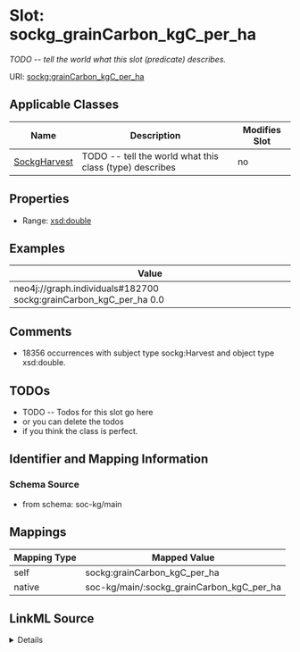 

# Slot: sockg_grainCarbon_kgC_per_ha


_TODO -- tell the world what this slot (predicate) describes._





URI: [sockg:grainCarbon_kgC_per_ha](http://www.semanticweb.org/sockg/ontologies/2024/0/soil-carbon-ontology/grainCarbon_kgC_per_ha)



<!-- no inheritance hierarchy -->





## Applicable Classes

| Name | Description | Modifies Slot |
| --- | --- | --- |
| [SockgHarvest](../classes/SockgHarvest.md) | TODO -- tell the world what this class (type) describes |  no  |







## Properties

* Range: [xsd:double](http://www.w3.org/2001/XMLSchema#double)






## Examples

| Value |
| --- |
| neo4j://graph.individuals#182700 sockg:grainCarbon_kgC_per_ha 0.0 |

## Comments

* 18356 occurrences with subject type sockg:Harvest and object type xsd:double.

## TODOs

* TODO -- Todos for this slot go here
* or you can delete the todos
* if you think the class is perfect.

## Identifier and Mapping Information







### Schema Source


* from schema: soc-kg/main




## Mappings

| Mapping Type | Mapped Value |
| ---  | ---  |
| self | sockg:grainCarbon_kgC_per_ha |
| native | soc-kg/main/:sockg_grainCarbon_kgC_per_ha |




## LinkML Source

<details>
```yaml
name: sockg_grainCarbon_kgC_per_ha
description: TODO -- tell the world what this slot (predicate) describes.
todos:
- TODO -- Todos for this slot go here
- or you can delete the todos
- if you think the class is perfect.
comments:
- 18356 occurrences with subject type sockg:Harvest and object type xsd:double.
examples:
- value: neo4j://graph.individuals#182700 sockg:grainCarbon_kgC_per_ha 0.0
from_schema: soc-kg/main
rank: 1000
slot_uri: sockg:grainCarbon_kgC_per_ha
alias: sockg_grainCarbon_kgC_per_ha
domain_of:
- sockg_Harvest
range: double

```
</details>